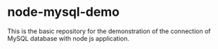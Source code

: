 # node-mysql-demo
This is the basic repository for the demonstration of the connection of MySQL database with node js application.
